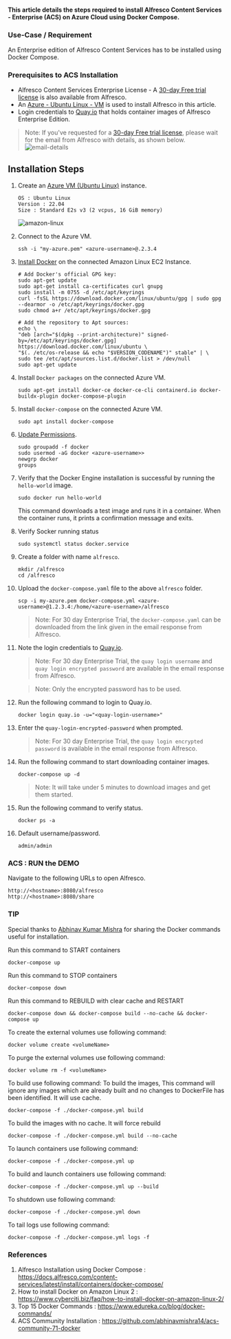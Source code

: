 #### This article details the steps required to install Alfresco Content Services - Enterprise (ACS) on Azure Cloud using Docker Compose.

### Use-Case / Requirement
An Enterprise edition of Alfresco Content Services has to be installed using Docker Compose.

### Prerequisites to ACS Installation

* Alfresco Content Services Enterprise License - A [30-day Free trial license](https://www.alfresco.com/platform/content-services-ecm/trial/download) is also available from Alfresco.
* An [Azure - Ubuntu Linux - VM](https://azure.microsoft.com/en-us/solutions/linux-on-azure/ubuntu/) is used to install Alfresco in this article.
* Login credentials to [Quay.io](https://quay.io/repository/) that holds container images of Alfresco Enterprise Edition.
> Note: If you've requested for a [30-day Free trial license](https://www.alfresco.com/platform/content-services-ecm/trial/download), please wait for the email from Alfresco with details, as shown below.
![email-details](assets/1.png)

## Installation Steps
1. Create an [Azure VM (Ubuntu Linux)](https://learn.microsoft.com/en-us/azure/virtual-machines/linux/quick-create-portal?tabs=ubuntu) instance.
   ```
   OS : Ubuntu Linux
   Version : 22.04
   Size : Standard E2s v3 (2 vcpus, 16 GiB memory)
   ```
   ![amazon-linux](assets/2.png)

2. Connect to the Azure VM.
   ```
   ssh -i "my-azure.pem" <azure-username>@.2.3.4
   ```

4. [Install Docker](https://docs.docker.com/engine/install/ubuntu/#install-using-the-repository) on the connected Amazon Linux EC2 Instance.
   ```
   # Add Docker's official GPG key:
   sudo apt-get update
   sudo apt-get install ca-certificates curl gnupg
   sudo install -m 0755 -d /etc/apt/keyrings
   curl -fsSL https://download.docker.com/linux/ubuntu/gpg | sudo gpg --dearmor -o /etc/apt/keyrings/docker.gpg
   sudo chmod a+r /etc/apt/keyrings/docker.gpg

   # Add the repository to Apt sources:
   echo \
   "deb [arch="$(dpkg --print-architecture)" signed-by=/etc/apt/keyrings/docker.gpg] https://download.docker.com/linux/ubuntu \
   "$(. /etc/os-release && echo "$VERSION_CODENAME")" stable" | \
   sudo tee /etc/apt/sources.list.d/docker.list > /dev/null
   sudo apt-get update
   ```

5. Install `Docker packages` on the connected Azure VM.
   ```
   sudo apt-get install docker-ce docker-ce-cli containerd.io docker-buildx-plugin docker-compose-plugin
   ```

5. Install `docker-compose` on the connected Azure VM.
   ```
   sudo apt install docker-compose
   ```

7. [Update Permissions](https://phoenixnap.com/kb/docker-permission-denied).
   ```
   sudo groupadd -f docker
   sudo usermod -aG docker <azure-username>>
   newgrp docker
   groups
   ```

8. Verify that the Docker Engine installation is successful by running the `hello-world` image.
   ```
   sudo docker run hello-world
   ```
   This command downloads a test image and runs it in a container. When the container runs, it prints a confirmation message and exits.
   <br/>

7. Verify Socker running status 
   ```
   sudo systemctl status docker.service
   ```

8. Create a folder with name `alfresco`.
   ```
   mkdir /alfresco
   cd /alfresco
   ```   

9. Upload the `docker-compose.yaml` file to the above `alfresco` folder.
   ```
   scp -i my-azure.pem docker-compose.yml <azure-username>@1.2.3.4:/home/<azure-username>/alfresco
   ```
   > Note: For 30 day Enterprise Trial, the `docker-compose.yaml` can be downloaded from the link given in the email response from Alfresco.

10. Note the login credentials to [Quay.io](https://quay.io/repository/).
    > Note: For 30 day Enterprise Trial, the `quay login username` and `quay login encrypted password` are available in the email response from Alfresco.

    > Note: Only the encrypted password has to be used.

11. Run the following command to login to Quay.io.
    ```
    docker login quay.io -u="<quay-login-username>"
    ```

12. Enter the `quay-login-encrypted-password` when prompted.
    > Note: For 30 day Enterprise Trial, the `quay login encrypted password` is available in the email response from Alfresco.

13. Run the following command to start downloading container images.
    ```
    docker-compose up -d
    ```
    > Note: It will take under 5 minutes to download images and get them started.

14. Run the following command to verify status.
    ```
    docker ps -a
    ```

15. Default username/password.
    ```
    admin/admin
    ```

### ACS : RUN the DEMO
Navigate to the following URLs to open Alfresco.
```
http://<hostname>:8080/alfresco
http://<hostname>:8080/share
```

### TIP
Special thanks to [Abhinav Kumar Mishra](https://github.com/abhinavmishra14) for sharing the Docker commands useful for installation.

Run this command to START containers
```
docker-compose up
```

Run this command to STOP containers
```
docker-compose down
```

Run this command to REBUILD with clear cache and RESTART
```
docker-compose down && docker-compose build --no-cache && docker-compose up
```

To create the external volumes use following command:
```
docker volume create <volumeName>
```

To purge the external volumes use following command:
```
docker volume rm -f <volumeName>
```

To build use following command:
To build the images, This command will ignore any images which are already built and no changes to DockerFile has been identified. It will use cache.
```
docker-compose -f ./docker-compose.yml build
```

To build the images with no cache. It will force rebuild
```
docker-compose -f ./docker-compose.yml build --no-cache
```

To launch containers use following command:
```
docker-compose -f ./docker-compose.yml up
```

To build and launch containers use following command:
```
docker-compose -f ./docker-compose.yml up --build
```

To shutdown use following command:
```
docker-compose -f ./docker-compose.yml down
```

To tail logs use following command:
```
docker-compose -f ./docker-compose.yml logs -f
```

### References
1. Alfresco Installation using Docker Compose : https://docs.alfresco.com/content-services/latest/install/containers/docker-compose/
2. How to install Docker on Amazon Linux 2 : https://www.cyberciti.biz/faq/how-to-install-docker-on-amazon-linux-2/
3. Top 15 Docker Commands : https://www.edureka.co/blog/docker-commands/
4. ACS Community Installation : https://github.com/abhinavmishra14/acs-community-71-docker

